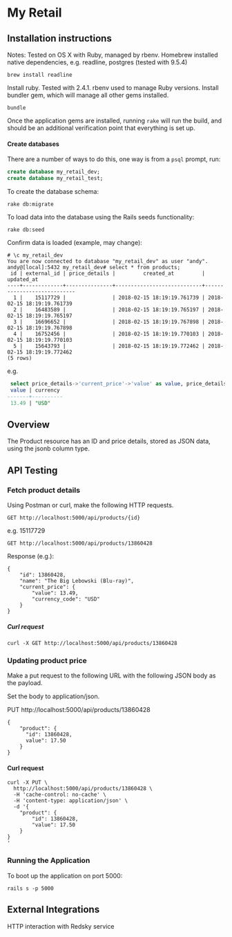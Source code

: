 # My Retail

## Installation instructions

Notes: Tested on OS X with Ruby, managed by rbenv. Homebrew installed native dependencies, e.g. readline, postgres (tested with 9.5.4)

`brew install readline`

Install ruby. Tested with 2.4.1. rbenv used to manage Ruby versions. Install bundler gem, which will manage all other gems installed.

`bundle`

Once the application gems are installed, running `rake` will run the build, and should be an additional verification point that everything is set up.


#### Create databases

There are a number of ways to do this, one way is from a `psql` prompt, run:

```sql
create database my_retail_dev;
create database my_retail_test;
```

To create the database schema:

`rake db:migrate`

To load data into the database using the Rails seeds functionality:

`rake db:seed`

Confirm data is loaded (example, may change):

```
# \c my_retail_dev
You are now connected to database "my_retail_dev" as user "andy".
andy@[local]:5432 my_retail_dev# select * from products;
 id | external_id | price_details |         created_at         |         updated_at
----+-------------+---------------+----------------------------+----------------------------
  1 |    15117729 |               | 2018-02-15 18:19:19.761739 | 2018-02-15 18:19:19.761739
  2 |    16483589 |               | 2018-02-15 18:19:19.765197 | 2018-02-15 18:19:19.765197
  3 |    16696652 |               | 2018-02-15 18:19:19.767898 | 2018-02-15 18:19:19.767898
  4 |    16752456 |               | 2018-02-15 18:19:19.770103 | 2018-02-15 18:19:19.770103
  5 |    15643793 |               | 2018-02-15 18:19:19.772462 | 2018-02-15 18:19:19.772462
(5 rows)
```

e.g.

```sql
 select price_details->'current_price'->'value' as value, price_details->'current_price'->'currency_code' as currency from products where external_id = 13860428;
 value | currency
-------+----------
 13.49 | "USD"
```

## Overview

The Product resource has an ID and price details, stored as JSON data, using the jsonb column type.

## API Testing

### Fetch product details

Using Postman or curl, make the following HTTP requests.

`GET http://localhost:5000/api/products/{id}`

e.g. 15117729

`GET http://localhost:5000/api/products/13860428`

Response (e.g.):

```
{
    "id": 13860428,
    "name": "The Big Lebowski (Blu-ray)",
    "current_price": {
        "value": 13.49,
        "currency_code": "USD"
    }
}
```

##### Curl request

```
curl -X GET http://localhost:5000/api/products/13860428
```

### Updating product price

Make a put request to the following URL with the following JSON body as the payload.

Set the body to application/json.

PUT http://localhost:5000/api/products/13860428

```
{
    "product": {
      "id": 13860428,
      value": 17.50
    }
}
```

#### Curl request

```
curl -X PUT \
  http://localhost:5000/api/products/13860428 \
  -H 'cache-control: no-cache' \
  -H 'content-type: application/json' \
  -d '{
    "product": {
    	"id": 13860428,
    	"value": 17.50
    }
}
'
```


### Running the Application

To boot up the application on port 5000:

`rails s -p 5000`



## External Integrations

HTTP interaction with Redsky service
